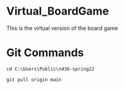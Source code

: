 # Virtual_BoardGame

This is the virtual version of the board game

# Git Commands

```
cd C:\Users\Public\n436-spring22
```

```
git pull origin main
```
